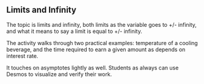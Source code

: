 ## Limits and Infinity

The topic is limits and infinity, both limits as the variable goes to +/- infinity, and what it means to say a limit is equal to +/- infinity.  

The activity walks through two practical examples: temperature of a cooling beverage, and the time required to earn a given amount as depends on interest rate.  

It touches on asymptotes lightly as well.  Students as always can use Desmos to visualize and verify their work.  
